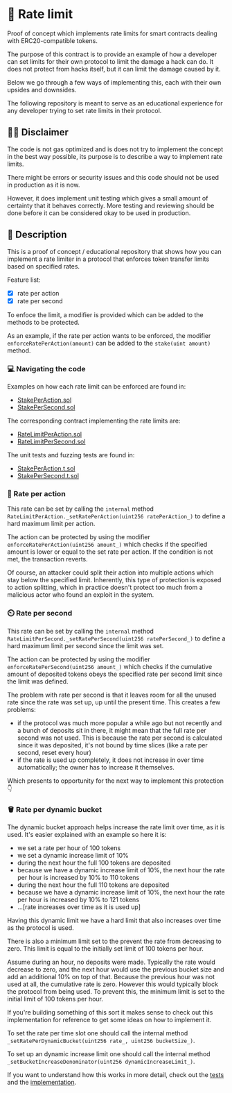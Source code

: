 # 🚤 Rate limit

Proof of concept which implements rate limits for smart contracts dealing with ERC20-compatible tokens.

The purpose of this contract is to provide an example of how a developer can set limits for their own protocol to limit the damage a hack can do. It does not protect from hacks itself, but it can limit the damage caused by it.

Below we go through a few ways of implementing this, each with their own upsides and downsides.

The following repository is meant to serve as an educational experience for any developer trying to set rate limits in their protocol.

## 😮‍💨 Disclaimer

The code is not gas optimized and is does not try to implement the concept in the best way possible, its purpose is to describe a way to implement rate limits.

There might be errors or security issues and this code should not be used in production as it is now.

However, it does implement unit testing which gives a small amount of certainty that it behaves correctly. More testing and reviewing should be done before it can be considered okay to be used in production.

## 💬 Description

This is a proof of concept / educational repository that shows how you can implement a rate limiter in a protocol that enforces token transfer limits based on specified rates.

Feature list:

- [x] rate per action
- [x] rate per second

To enfoce the limit, a modifier is provided which can be added to the methods to be protected.

As an example, if the rate per action wants to be enforced, the modifier `enforceRatePerAction(amount)` can be added to the `stake(uint amount)` method.

### 💻 Navigating the code

Examples on how each rate limit can be enforced are found in:

- [StakePerAction.sol](./src/stake/StakePerAction.sol)
- [StakePerSecond.sol](./src/stake/StakePerSecond.sol)

The corresponding contract implementing the rate limits are:

- [RateLimitPerAction.sol](./src/ratelimit/RateLimitPerAction.sol)
- [RateLimitPerSecond.sol](./src/ratelimit/RateLimitPerSecond.sol)

The unit tests and fuzzing tests are found in:

- [StakePerAction.t.sol](./src/StakePerAction.t.sol)
- [StakePerSecond.t.sol](./src/StakePerSecond.t.sol)

### 🕺 Rate per action

This rate can be set by calling the `internal` method `RateLimitPerAction._setRatePerAction(uint256 ratePerAction_)` to define a hard maximum limit per action.

The action can be protected by using the modifier `enforceRatePerAction(uint256 amount_)` which checks if the specified amount is lower or equal to the set rate per action. If the condition is not met, the transaction reverts.

Of course, an attacker could split their action into multiple actions which stay below the specified limit. Inherently, this type of protection is exposed to action splitting, which in practice doesn't protect too much from a malicious actor who found an exploit in the system.

### ⏲️ Rate per second

This rate can be set by calling the `internal` method `RateLimitPerSecond._setRatePerSecond(uint256 ratePerSecond_)` to define a hard maximum limit per second since the limit was set.

The action can be protected by using the modifier `enforceRatePerSecond(uint256 amount_)` which checks if the cumulative amount of deposited tokens obeys the specified rate per second limit since the limit was defined.

The problem with rate per second is that it leaves room for all the unused rate since the rate was set up, up until the present time. This creates a few problems:

- if the protocol was much more popular a while ago but not recently and a bunch of deposits sit in there, it might mean that the full rate per second was not used. This is because the rate per second is calculated since it was deposited, it's not bound by time slices (like a rate per second, reset every hour)
- if the rate is used up completely, it does not increase in over time automatically; the owner has to increase it themselves.

Which presents to opportunity for the next way to implement this protection 👇

### 🪣 Rate per dynamic bucket

The dynamic bucket approach helps increase the rate limit over time, as it is used. It's easier explained with an example so here it is:

- we set a rate per hour of 100 tokens
- we set a dynamic increase limit of 10%
- during the next hour the full 100 tokens are deposited
- because we have a dynamic increase limit of 10%, the next hour the rate per hour is increased by 10% to 110 tokens
- during the next hour the full 110 tokens are deposited
- because we have a dynamic increase limit of 10%, the next hour the rate per hour is increased by 10% to 121 tokens
- ...[rate increases over time as it is used up]

Having this dynamic limit we have a hard limit that also increases over time as the protocol is used.

There is also a minimum limit set to the prevent the rate from decreasing to zero. This limit is equal to the initially set limit of 100 tokens per hour.

Assume during an hour, no deposits were made. Typically the rate would decrease to zero, and the next hour would use the previous bucket size and add an additional 10% on top of that. Because the previous hour was not used at all, the cumulative rate is zero. However this would typically block the protocol from being used. To prevent this, the minimum limit is set to the initial limit of 100 tokens per hour.

If you're building something of this sort it makes sense to check out this implementation for reference to get some ideas on how to implement it.

To set the rate per time slot one should call the internal method `_setRatePerDynamicBucket(uint256 rate_, uint256 bucketSize_)`.

To set up an dynamic increase limit one should call the internal method `_setBucketIncreaseDenominator(uint256 dynamicIncreaseLimit_)`.

If you want to understand how this works in more detail, check out the [tests](test/StakePerDynamicBucket.t.sol) and the [implementation](src/ratelimit/RateLimitPerDynamicBucket.sol).
